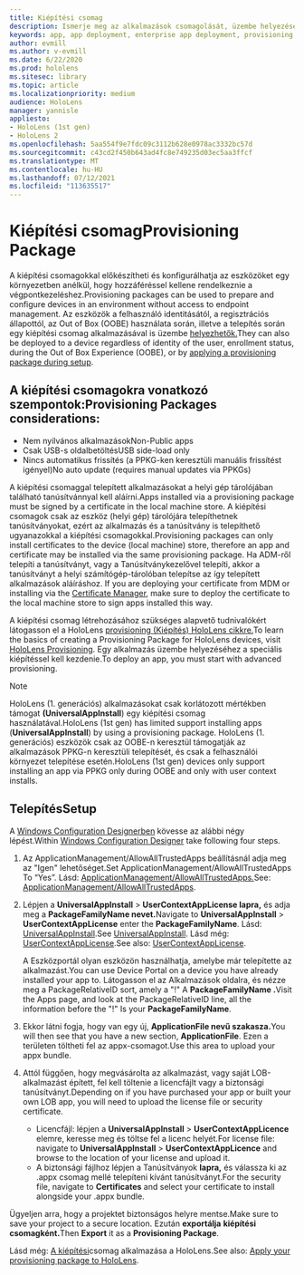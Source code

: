 ```yaml
---
title: Kiépítési csomag
description: Ismerje meg az alkalmazások csomagolását, üzembe helyezését, üzembe helyezését és a vállalati alkalmazások üzembe helyezését HoloLens eszközök esetében.
keywords: app, app deployment, enterprise app deployment, provisioning
author: evmill
ms.author: v-evmill
ms.date: 6/22/2020
ms.prod: hololens
ms.sitesec: library
ms.topic: article
ms.localizationpriority: medium
audience: HoloLens
manager: yannisle
appliesto:
- HoloLens (1st gen)
- HoloLens 2
ms.openlocfilehash: 5aa554f9e7fdc09c3112b628e0978ac3332bc57d
ms.sourcegitcommit: c43cd2f450b643ad4fc8e749235d03ec5aa3ffcf
ms.translationtype: MT
ms.contentlocale: hu-HU
ms.lasthandoff: 07/12/2021
ms.locfileid: "113635517"
---
```

# <a name="provisioning-package"></a><span data-ttu-id="81893-104">Kiépítési csomag</span><span class="sxs-lookup"><span data-stu-id="81893-104">Provisioning Package</span></span>

<span data-ttu-id="81893-105">A kiépítési csomagokkal előkészítheti és konfigurálhatja az eszközöket egy környezetben anélkül, hogy hozzáféréssel kellene rendelkeznie a végpontkezeléshez.</span><span class="sxs-lookup"><span data-stu-id="81893-105">Provisioning packages can be used to prepare and configure devices in an environment without access to endpoint management.</span></span> <span data-ttu-id="81893-106">Az eszközök a felhasználó identitásától, a regisztrációs állapottól, az Out of Box (OOBE) használata során, illetve a telepítés során egy kiépítési csomag alkalmazásával is üzembe [helyezhetők.](/hololens/hololens-provisioning##apply-a-provisioning-package-to-hololens-during-setup)</span><span class="sxs-lookup"><span data-stu-id="81893-106">They can also be deployed to a device regardless of identity of the user, enrollment status, during the Out of Box Experience (OOBE), or by [applying a provisioning package during setup](/hololens/hololens-provisioning##apply-a-provisioning-package-to-hololens-during-setup).</span></span>

## <a name="provisioning-packages-considerations"></a><span data-ttu-id="81893-107">A kiépítési csomagokra vonatkozó szempontok:</span><span class="sxs-lookup"><span data-stu-id="81893-107">Provisioning Packages considerations:</span></span>

* <span data-ttu-id="81893-108">Nem nyilvános alkalmazások</span><span class="sxs-lookup"><span data-stu-id="81893-108">Non-Public apps</span></span>
* <span data-ttu-id="81893-109">Csak USB-s oldalbetöltés</span><span class="sxs-lookup"><span data-stu-id="81893-109">USB side-load only</span></span>
* <span data-ttu-id="81893-110">Nincs automatikus frissítés (a PPKG-ken keresztüli manuális frissítést igényel)</span><span class="sxs-lookup"><span data-stu-id="81893-110">No auto update (requires manual updates via PPKGs)</span></span>

<span data-ttu-id="81893-111">A kiépítési csomaggal telepített alkalmazásokat a helyi gép tárolójában található tanúsítvánnyal kell aláírni.</span><span class="sxs-lookup"><span data-stu-id="81893-111">Apps installed via a provisioning package must be signed by a certificate in the local machine store.</span></span> <span data-ttu-id="81893-112">A kiépítési csomagok csak az eszköz (helyi gép) tárolójára telepíthetnek tanúsítványokat, ezért az alkalmazás és a tanúsítvány is telepíthető ugyanazokkal a kiépítési csomagokkal.</span><span class="sxs-lookup"><span data-stu-id="81893-112">Provisioning packages can only install certificates to the device (local machine) store, therefore an app and certificate may be installed via the same provisioning package.</span></span> <span data-ttu-id="81893-113">Ha ADM-ről telepíti a tanúsítványt, vagy a Tanúsítványkezelővel telepíti, akkor a tanúsítványt a helyi számítógép-tárolóban telepítse az így telepített alkalmazások aláíráshoz. [](certificate-manager.md)</span><span class="sxs-lookup"><span data-stu-id="81893-113">If you are deploying your certificate from MDM or installing via the [Certificate Manager](certificate-manager.md), make sure to deploy the certificate to the local machine store to sign apps installed this way.</span></span>

<span data-ttu-id="81893-114">A kiépítési csomag létrehozásához szükséges alapvető tudnivalókért látogasson el a HoloLens [provisioning (Kiépítés) HoloLens cikkre.](/hololens/hololens-provisioning)</span><span class="sxs-lookup"><span data-stu-id="81893-114">To learn the basics of creating a Provisioning Package for HoloLens devices, visit [HoloLens Provisioning](/hololens/hololens-provisioning).</span></span> <span data-ttu-id="81893-115">Egy alkalmazás üzembe helyezéséhez a speciális kiépítéssel kell kezdenie.</span><span class="sxs-lookup"><span data-stu-id="81893-115">To deploy an app, you must start with advanced provisioning.</span></span>

> [!NOTE]
> <span data-ttu-id="81893-116">HoloLens (1. generációs) alkalmazásokat csak korlátozott mértékben támogat **(UniversalAppInstall**) egy kiépítési csomag használatával.</span><span class="sxs-lookup"><span data-stu-id="81893-116">HoloLens (1st gen) has limited support installing apps (**UniversalAppInstall**) by using a provisioning package.</span></span> <span data-ttu-id="81893-117">HoloLens (1. generációs) eszközök csak az OOBE-n keresztül támogatják az alkalmazások PPKG-n keresztüli telepítését, és csak a felhasználói környezet telepítése esetén.</span><span class="sxs-lookup"><span data-stu-id="81893-117">HoloLens (1st gen) devices only support installing an app via PPKG only during OOBE and only with user context installs.</span></span>

## <a name="setup"></a><span data-ttu-id="81893-118">Telepítés</span><span class="sxs-lookup"><span data-stu-id="81893-118">Setup</span></span>

<span data-ttu-id="81893-119">A [Windows Configuration Designerben](https://www.microsoft.com/store/productId/9NBLGGH4TX22) kövesse az alábbi négy lépést.</span><span class="sxs-lookup"><span data-stu-id="81893-119">Within [Windows Configuration Designer](https://www.microsoft.com/store/productId/9NBLGGH4TX22) take following four steps.</span></span>

1. <span data-ttu-id="81893-120">Az ApplicationManagement/AllowAllTrustedApps beállításnál adja meg az "Igen" lehetőséget.</span><span class="sxs-lookup"><span data-stu-id="81893-120">Set ApplicationManagement/AllowAllTrustedApps To “Yes”.</span></span> <span data-ttu-id="81893-121">Lásd: [ApplicationManagement/AllowAllTrustedApps.](/windows/client-management/mdm/policy-csp-applicationmanagement#applicationmanagement-allowalltrustedapps)</span><span class="sxs-lookup"><span data-stu-id="81893-121">See: [ApplicationManagement/AllowAllTrustedApps](/windows/client-management/mdm/policy-csp-applicationmanagement#applicationmanagement-allowalltrustedapps).</span></span>

2. <span data-ttu-id="81893-122">Lépjen a **UniversalAppInstall**  >  **UserContextAppLicense lapra,** és adja meg a **PackageFamilyName nevet.**</span><span class="sxs-lookup"><span data-stu-id="81893-122">Navigate to **UniversalAppInstall** > **UserContextAppLicense** enter the **PackageFamilyName**.</span></span> <span data-ttu-id="81893-123">Lásd: [UniversalAppInstall](/windows/configuration/wcd/wcd-universalappinstall).</span><span class="sxs-lookup"><span data-stu-id="81893-123">See [UniversalAppInstall](/windows/configuration/wcd/wcd-universalappinstall).</span></span> <span data-ttu-id="81893-124">Lásd még: [UserContextAppLicense](/windows/configuration/wcd/wcd-universalappinstall#usercontextapplicense).</span><span class="sxs-lookup"><span data-stu-id="81893-124">See also: [UserContextAppLicense](/windows/configuration/wcd/wcd-universalappinstall#usercontextapplicense).</span></span>

   <span data-ttu-id="81893-125">A Eszközportál olyan eszközön használhatja, amelybe már telepítette az alkalmazást.</span><span class="sxs-lookup"><span data-stu-id="81893-125">You can use Device Portal on a device you have already installed your app to.</span></span> <span data-ttu-id="81893-126">Látogasson el az Alkalmazások oldalra, és nézze meg a PackageRelativeID sort, amely a "!" A **PackageFamilyName .**</span><span class="sxs-lookup"><span data-stu-id="81893-126">Visit the Apps page, and look at the PackageRelativeID line, all the information before the "!" Is your **PackageFamilyName**.</span></span>

3. <span data-ttu-id="81893-127">Ekkor látni fogja, hogy van egy új, **ApplicationFile nevű szakasza.**</span><span class="sxs-lookup"><span data-stu-id="81893-127">You will then see that you have a new section, **ApplicationFile**.</span></span> <span data-ttu-id="81893-128">Ezen a területen töltheti fel az appx-csomagot.</span><span class="sxs-lookup"><span data-stu-id="81893-128">Use this area to upload your appx bundle.</span></span>

4. <span data-ttu-id="81893-129">Attól függően, hogy megvásárolta az alkalmazást, vagy saját LOB-alkalmazást épített, fel kell töltenie a licencfájlt vagy a biztonsági tanúsítványt.</span><span class="sxs-lookup"><span data-stu-id="81893-129">Depending on if you have purchased your app or built your own LOB app, you will need to upload the license file or security certificate.</span></span>

    - <span data-ttu-id="81893-130">Licencfájl: lépjen a **UniversalAppInstall**  >  **UserContextAppLicence** elemre, keresse meg és töltse fel a licenc helyét.</span><span class="sxs-lookup"><span data-stu-id="81893-130">For license file: navigate to **UniversalAppInstall** > **UserContextAppLicence** and browse to the location of your license and upload it.</span></span>
    - <span data-ttu-id="81893-131">A biztonsági fájlhoz lépjen a Tanúsítványok **lapra,** és válassza ki az .appx csomag mellé telepíteni kívánt tanúsítványt.</span><span class="sxs-lookup"><span data-stu-id="81893-131">For the security file, navigate to **Certificates** and select your certificate to install alongside your .appx bundle.</span></span>

<span data-ttu-id="81893-132">Ügyeljen arra, hogy a projektet biztonságos helyre mentse.</span><span class="sxs-lookup"><span data-stu-id="81893-132">Make sure to save your project to a secure location.</span></span> <span data-ttu-id="81893-133">Ezután **exportálja** **kiépítési csomagként.**</span><span class="sxs-lookup"><span data-stu-id="81893-133">Then **Export** it as a **Provisioning Package**.</span></span>  

<span data-ttu-id="81893-134">Lásd még: [A kiépítési](/hololens/hololens-provisioning#apply-a-provisioning-package-to-hololens-during-setup)csomag alkalmazása a HoloLens.</span><span class="sxs-lookup"><span data-stu-id="81893-134">See also: [Apply your provisioning package to HoloLens](/hololens/hololens-provisioning#apply-a-provisioning-package-to-hololens-during-setup).</span></span>

